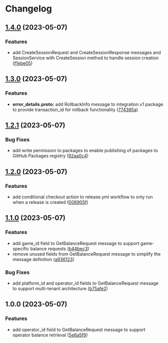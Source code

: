 # Changelog

## [1.4.0](https://github.com/shumkovdenis/protobuf-schema/compare/v1.3.0...v1.4.0) (2023-05-07)


### Features

* add CreateSessionRequest and CreateSessionResponse messages and SessionService with CreateSession method to handle session creation ([f1ebe05](https://github.com/shumkovdenis/protobuf-schema/commit/f1ebe05141006dab00738ff5833a7d5c1df5e8d3))

## [1.3.0](https://github.com/shumkovdenis/protobuf-schema/compare/v1.2.1...v1.3.0) (2023-05-07)


### Features

* **error_details.proto:** add RollbackInfo message to integration.v1 package to provide transaction_id for rollback functionality ([774385a](https://github.com/shumkovdenis/protobuf-schema/commit/774385ac09403d8ed71751217b81c39c8a16ed14))

## [1.2.1](https://github.com/shumkovdenis/protobuf-schema/compare/v1.2.0...v1.2.1) (2023-05-07)


### Bug Fixes

* add write permission to packages to enable publishing of packages to GitHub Packages registry ([92aa0c4](https://github.com/shumkovdenis/protobuf-schema/commit/92aa0c40e28d80c7883967576cab74526aedb8f2))

## [1.2.0](https://github.com/shumkovdenis/protobuf-schema/compare/v1.1.0...v1.2.0) (2023-05-07)


### Features

* add conditional checkout action to release.yml workflow to only run when a release is created ([006905f](https://github.com/shumkovdenis/protobuf-schema/commit/006905ff31bb77a3a3cf96fb5a9a3aed2bf039d2))

## [1.1.0](https://github.com/shumkovdenis/protobuf-schema/compare/v1.0.0...v1.1.0) (2023-05-07)


### Features

* add game_id field to GetBalanceRequest message to support game-specific balance requests ([b44bec3](https://github.com/shumkovdenis/protobuf-schema/commit/b44bec369b52bb2ea8a1d36990193435d2f9e3b5))
* remove unused fields from GetBalanceRequest message to simplify the message definition ([a936123](https://github.com/shumkovdenis/protobuf-schema/commit/a936123572e9322c500c93ddd4e5cec3a0212235))


### Bug Fixes

* add platform_id and operator_id fields to GetBalanceRequest message to support multi-tenant architecture ([b75afe2](https://github.com/shumkovdenis/protobuf-schema/commit/b75afe26f724d027c497e308400dde58c8d777c4))

## 1.0.0 (2023-05-07)


### Features

* add operator_id field to GetBalanceRequest message to support operator balance retrieval ([5e6a5f9](https://github.com/shumkovdenis/protobuf-schema/commit/5e6a5f9753e066c6f103c8d88b5874cc7b59d630))

